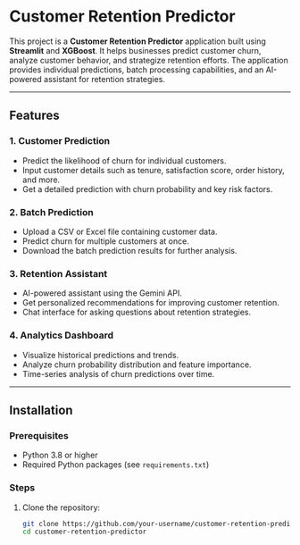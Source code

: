 # Customer Retention Predictor

This project is a **Customer Retention Predictor** application built using **Streamlit** and **XGBoost**. It helps businesses predict customer churn, analyze customer behavior, and strategize retention efforts. The application provides individual predictions, batch processing capabilities, and an AI-powered assistant for retention strategies.

---

## Features

### 1. **Customer Prediction**
- Predict the likelihood of churn for individual customers.
- Input customer details such as tenure, satisfaction score, order history, and more.
- Get a detailed prediction with churn probability and key risk factors.

### 2. **Batch Prediction**
- Upload a CSV or Excel file containing customer data.
- Predict churn for multiple customers at once.
- Download the batch prediction results for further analysis.

### 3. **Retention Assistant**
- AI-powered assistant using the Gemini API.
- Get personalized recommendations for improving customer retention.
- Chat interface for asking questions about retention strategies.

### 4. **Analytics Dashboard**
- Visualize historical predictions and trends.
- Analyze churn probability distribution and feature importance.
- Time-series analysis of churn predictions over time.

---

## Installation

### Prerequisites
- Python 3.8 or higher
- Required Python packages (see `requirements.txt`)

### Steps
1. Clone the repository:
   ```bash
   git clone https://github.com/your-username/customer-retention-predictor.git
   cd customer-retention-predictor
